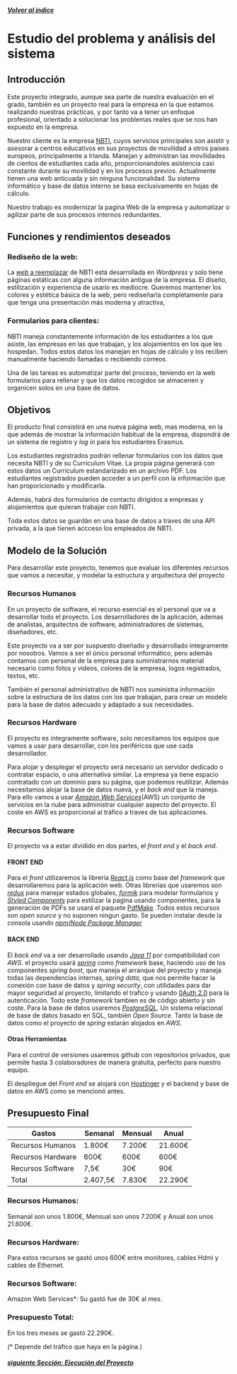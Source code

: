 ##### [Volver al indice](../README.md#índice)

# Estudio del problema y análisis del sistema

## Introducción

Este proyecto integrado, aunque sea parte de nuestra evaluación en el grado, también es un proyecto real para la empresa en la que estamos realizando nuestras prácticas, y por tanto va a tener un enfoque profesional, orientado a solucionar los problemas reales que se nos han expuesto en la empresa.

 Nuestro cliente es la empresa [NBTI](https://nbti.eu/about-us/), cuyos servicios principales son asistir y asesorar a centros educativos en sus proyectos de movilidad a otros paises europeos, principalmente a Irlanda.
 Manejan y administran las movilidades de cientos de estudiantes cada año, proporcionandoles asistencia casi constante durante su movilidad y en los procesos previos. Actualmente tienen una web anticuada y sin ninguna funcionalidad. Su sistema informático y base de datos interno se basa exclusivamente en hojas de cálculo.
 
  Nuestro trabajo es modernizar la pagina Web de la empresa y automatizar o agilizar parte de sus procesos internos redundantes.
 
 ## Funciones y rendimientos deseados
 
 ### Rediseño de la web:
 La [_web_ a reemplazar](https://nbti.eu) de NBTI está desarrollada en _Wordpress_ y solo tiene páginas estáticas con alguna información antigua de la empresa. El diseño, estilización y experiencia de usario es mediocre. Queremos mantener los colores y estética básica de la web, pero rediseñarla completamente para que tenga una presentación más moderna y atractiva,
 
### Formularios para clientes:

NBTI maneja constantemente información de los estudiantes a los que asiste, las empresas en las que trabajan, y los alojamientos en los que les hospedan. Todos estos datos los manejan en hojas de cálculo y los reciben manualmente haciendo llamadas o recibiendo correos.

 Una de las tareas es automatizar parte del proceso, teniendo en la web formularios para rellenar y que los datos recogidos se almacenen y organicen solos en una base de datos.
 
 ## Objetivos
 
 El producto final consistirá en una nueva página web, mas moderna, en la que además de mostrar la información habitual de la empresa, dispondrá de un sistema de registro y _log in_ para los estudiantes Erasmus.
 
 Los estudiantes registrados podrán rellenar formularios con los datos que necesita NBTI y de su Curriculum Vitae. La propia página generará con estos datos un Curriculum estandarizado en un archivo PDF. Los estudiantes registrados pueden acceder a un perfil con la información que han proporicionado y modificarla.

Además, habrá dos formularios de contacto dirigidos a empresas y alojamientos que quieran trabajar con NBTI.

Toda estos datos se guardán en una base de datos a traves de una API privada, a la que tienen accceso los empleados de NBTI.
 
 ## Modelo de la Solución
 
 Para desarrollar este proyecto, tenemos que evaluar los diferentes recursos que vamos a necesitar, y modelar la estructura y arquitectura del proyecto
 
 ### Recursos Humanos
 
 En un proyecto de software, el recurso esencial es el personal que va a desarrollar todo el proyecto. Los desarrolladores de la aplicación, ademas de analistas, arquitectos de software, administradores de sistemas, diseñadores, etc.
 
 Este proyecto va a ser por suspuesto diseñado y desarrollado integramente por nosotros. Vamos a ser el único personal informático, pero además contamos con personal de la empresa para suministrarnos material necesario como fotos y videos, colores de la empresa, logos registrados, textos, etc.
 
 También el personal administrativo de NBTI nos suministra información sobre la estructura de los datos con los que trabajan, para crear un modelo para la base de datos adecuado y adaptado a sus necesidades.
 
 ### Recursos Hardware
 
 El proyecto es integramente software, solo necesitamos los equipos que vamos a usar para desarrollar, con los periféricos que use cada desarrollador.
 
  Para alojar y desplegar el proyecto será necesario un servidor dedicado o contratar espacio, o una alternativa similar. La empresa ya tiene espacio contratado con un dominio para su página, que podemos reutilizar. Además necesitamos alojar la base de datos nueva, y el _back end_ que la maneja. Para ello vamos a usar [_Amazon Web Services_](https://aws.amazon.com/es/)(AWS) un conjunto de servicios en la nube para administrar cualquier aspecto del proyecto. El coste en AWS es proporcional al tráfico a traves de tus aplicaciones.

### Recursos Software

El proyecto va a estar dividido en dos partes, el _front end_ y el _back end_.

 #### FRONT END

Para el _front_ utilizaremos la librería [_React.js_](https://reactjs.org/) como base del _framework_ que desarrollaremos para la aplicación web. Otras librerias que usaremos son [_redux_](https://redux.js.org/) para manejar estados globales,  [_formik_](https://formik.org/) para modelar formularios
y [_Styled Components_](https://styled-components.com/) para estilizar la pagina usando componentes, para la generación de PDFs se usará el paquete [PdfMake](http://pdfmake.org/#/) .Todos estos recursos son _open source_ y no suponen ningun gasto. Se pueden instalar desde la consola usando [_npm(Node Package Manager_](https://www.npmjs.com/)

#### BACK END

El _back end_ va a ser desarrollado usando [_Java 11_](https://www.oracle.com/es/java/technologies/javase/jdk11-archive-downloads.html) 
 por compatibilidad con _AWS_. el proyecto usará [_spring_](https://spring.io/why-spring) como _framework_ base, haciendo uso de los componentes _spring boot_, que maneja el arranque del proyecto y maneja todas las dependencias internas, _spring data_, que nos permite hacer la conexión con base de datos y _spring security_, con utilidades para dar mayor seguridad al proyecto, limitando el trafico y usando [0Auth 2.0](https://auth0.com/docs/authenticate/protocols/oauth) para la autenticación. Todo este _framework_ tambien es de código abierto y sin coste. Para la base de datos usaremos [_PostgreSQL_](https://www.postgresql.org/). Un sistema relacional de base de datos basado en SQL, también _Open Source_. Tanto la base de datos como el proyecto de _spring_ estarán alojados en _AWS_.


#### Otras Herramientas

Para el control de versiones usaremos github con repositorios privados, que permite hasta 3 colaboradores de manera gratuita, perfecto para nuestro equipo.

El despliegue del _Front end_ se alojará con [Hostinger](https://www.hostinger.com/) y el backend y base de datos en AWS como se mencionó antes.

## Presupuesto Final
| Gastos | Semanal | Mensual | Anual |
| ------------- | ------------- | ------------- | ------------- |
| Recursos Humanos | 1.800€ | 7.200€ | 21.600€ |
| Recursos Hardware| 600€ | 600€ | 600€ |
| Recursos Software | 7,5€ | 30€ | 90€ |
| Total | 2.407,5€ | 7.830€ | 22.290€ |
 ### Recursos Humanos: 
 Semanal son unos 1.800€, Mensual son unos 7.200€ y Anual son unos 21.600€.

 ### Recursos Hardware: 
 Para estos recursos se gastó unos 600€ entre monitores, cables Hdmi y cables de Ethernet.
 
 ### Recursos Software:
 Amazon Web Services*: Su gastó fue de 30€ al mes.
 
  ### Presupuesto Total:
  En los tres meses se gastó 22.290€.

(* Depende del tráfico que haya en la página.)

##### [siguiente Sección: Ejecución del Proyecto](ejecucion.md)

